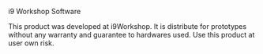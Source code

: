 i9 Workshop Software

This product was developed at i9Workshop. 
It is distribute for prototypes without any warranty and guarantee to hardwares used. 
Use this product at user own risk.
